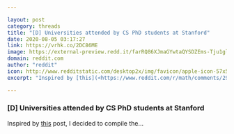 ```yaml
---

layout: post
category: threads
title: "[D] Universities attended by CS PhD students at Stanford"
date: 2020-08-05 03:17:27
link: https://vrhk.co/2DC86ME
image: https://external-preview.redd.it/farRQ86XJmaGYwtaQYSDZEms-Tju1glhHNgznz5icJY.jpg?width=1200&height=628.272251309&auto=webp&crop=1200:628.272251309,smart&s=7347dd7f68c7eca54f330ec64d5344dd2ecde39a
domain: reddit.com
author: "reddit"
icon: http://www.redditstatic.com/desktop2x/img/favicon/apple-icon-57x57.png
excerpt: "Inspired by [this](<https://www.reddit.com/r/math/comments/296e60/universities_attended_by_math_phd_students_at/>) post, I decided to compile the..."

---
```


### [D] Universities attended by CS PhD students at Stanford

Inspired by [this](<https://www.reddit.com/r/math/comments/296e60/universities_attended_by_math_phd_students_at/>) post, I decided to compile the...